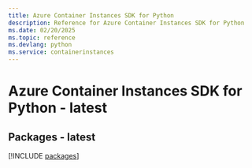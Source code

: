 ```yaml
---
title: Azure Container Instances SDK for Python
description: Reference for Azure Container Instances SDK for Python
ms.date: 02/20/2025
ms.topic: reference
ms.devlang: python
ms.service: containerinstances
---
```

# Azure Container Instances SDK for Python - latest
## Packages - latest
[!INCLUDE [packages](container-instances-index.md)]